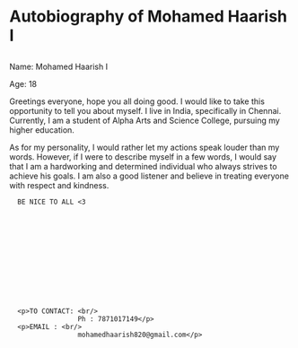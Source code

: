 
<html>
<head>
	<title>Autobiography of Mohamed Haarish I</title>
</head>
<body>
	<h1>Autobiography of Mohamed Haarish I</h1>
       <h2></h2>
	<p>Name: Mohamed Haarish I</p>
	<p>Age: 18</p>
	<p>Greetings everyone, hope you all doing good. I would like to take this opportunity to tell you about myself. I live in India, specifically in Chennai. Currently, I am a student of Alpha Arts and Science College, pursuing my higher education.</p>
	<p>As for my personality, I would rather let my actions speak louder than my words. However, if I were to describe myself in a few words, I would say that I am a hardworking and determined individual who always strives to achieve his goals. I am also a good listener and believe in treating everyone with respect and kindness.</p>
     
      BE NICE TO ALL <3 
<br/>
<br/>
<br/>
<br/>
<br/>
<br/>
<br/>
<br/>
<br/>

      <p>TO CONTACT: <br/>
                     Ph : 7871017149</p>
      <p>EMAIL : <br/>
                     mohamedhaarish820@gmail.com</p>
</body>
</html>
